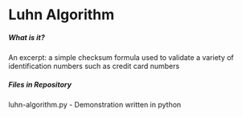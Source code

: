 # Luhn Algorithm
##### What is it?
An excerpt: a simple checksum formula used to validate a variety of identification numbers such as credit card numbers
##### Files in Repository
  luhn-algorithm.py - Demonstration written in python
